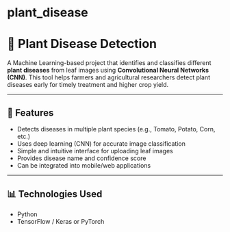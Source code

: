 # plant_disease
# 🌱 Plant Disease Detection

A Machine Learning-based project that identifies and classifies different **plant diseases** from leaf images using **Convolutional Neural Networks (CNN)**. This tool helps farmers and agricultural researchers detect plant diseases early for timely treatment and higher crop yield.

---

## 🧠 Features

- Detects diseases in multiple plant species (e.g., Tomato, Potato, Corn, etc.)
- Uses deep learning (CNN) for accurate image classification
- Simple and intuitive interface for uploading leaf images
- Provides disease name and confidence score
- Can be integrated into mobile/web applications

---

## 📊 Technologies Used

- Python
- TensorFlow / Keras or PyTorch
